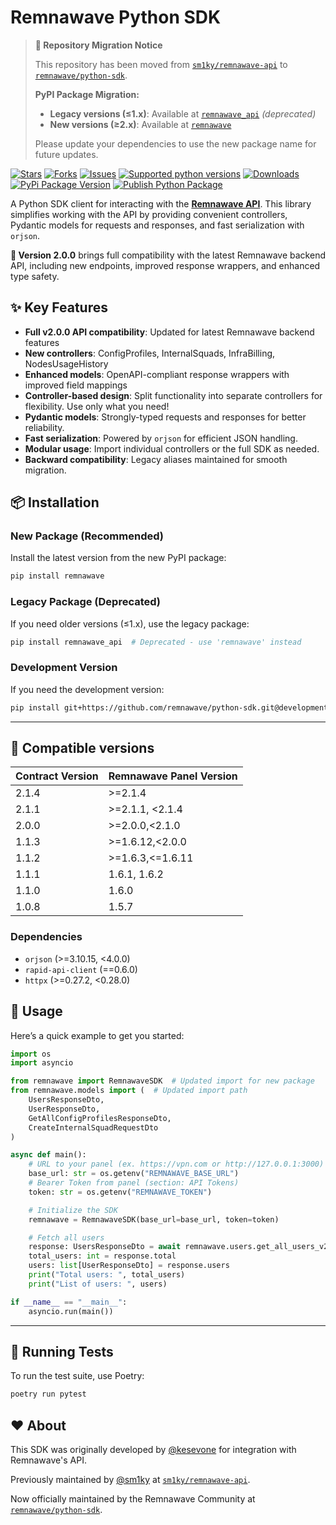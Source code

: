 # Remnawave Python SDK

> **📢 Repository Migration Notice**
> 
> This repository has been moved from [`sm1ky/remnawave-api`](https://github.com/sm1ky/remnawave-api) to [`remnawave/python-sdk`](https://github.com/remnawave/python-sdk).
> 
> **PyPI Package Migration:**
> - **Legacy versions (≤1.x)**: Available at [`remnawave_api`](https://pypi.org/project/remnawave_api/) *(deprecated)*
> - **New versions (≥2.x)**: Available at [`remnawave`](https://pypi.org/project/remnawave/)
> 
> Please update your dependencies to use the new package name for future updates.

[![Stars](https://img.shields.io/github/stars/remnawave/python-sdk.svg?style=social)](https://github.com/remnawave/python-sdk/stargazers)
[![Forks](https://img.shields.io/github/forks/remnawave/python-sdk.svg?style=social)](https://github.com/remnawave/python-sdk/network/members)
[![Issues](https://img.shields.io/github/issues/remnawave/python-sdk.svg)](https://github.com/remnawave/python-sdk/issues)
[![Supported python versions](https://img.shields.io/pypi/pyversions/remnawave.svg)](https://pypi.python.org/pypi/remnawave)
[![Downloads](https://img.shields.io/pypi/dm/remnawave.svg)](https://pypi.python.org/pypi/remnawave)
[![PyPi Package Version](https://img.shields.io/pypi/v/remnawave)](https://pypi.python.org/pypi/remnawave)
[![Publish Python Package](https://github.com/remnawave/python-sdk/actions/workflows/upload.yml/badge.svg?branch=production)](https://github.com/remnawave/python-sdk/actions/workflows/upload.yml)

A Python SDK client for interacting with the **[Remnawave API](https://remna.st)**.
This library simplifies working with the API by providing convenient controllers, Pydantic models for requests and responses, and fast serialization with `orjson`. 

**🎉 Version 2.0.0** brings full compatibility with the latest Remnawave backend API, including new endpoints, improved response wrappers, and enhanced type safety.

## ✨ Key Features

- **Full v2.0.0 API compatibility**: Updated for latest Remnawave backend features
- **New controllers**: ConfigProfiles, InternalSquads, InfraBilling, NodesUsageHistory
- **Enhanced models**: OpenAPI-compliant response wrappers with improved field mappings
- **Controller-based design**: Split functionality into separate controllers for flexibility. Use only what you need!
- **Pydantic models**: Strongly-typed requests and responses for better reliability.
- **Fast serialization**: Powered by `orjson` for efficient JSON handling.
- **Modular usage**: Import individual controllers or the full SDK as needed.
- **Backward compatibility**: Legacy aliases maintained for smooth migration.

## 📦 Installation

### New Package (Recommended)
Install the latest version from the new PyPI package:

```bash
pip install remnawave
```

### Legacy Package (Deprecated)
If you need older versions (≤1.x), use the legacy package:

```bash
pip install remnawave_api  # Deprecated - use 'remnawave' instead
```

### Development Version
If you need the development version:

```bash
pip install git+https://github.com/remnawave/python-sdk.git@development
```

---

## 🫥 Compatible versions

| Contract Version | Remnawave Panel Version |
| ---------------- | ----------------------- |
| 2.1.4            | >=2.1.4                 |
| 2.1.1            | >=2.1.1, <2.1.4         |
| 2.0.0            | >=2.0.0,<2.1.0          |
| 1.1.3            | >=1.6.12,<2.0.0         |
| 1.1.2            | >=1.6.3,<=1.6.11        |
| 1.1.1            | 1.6.1, 1.6.2            |
| 1.1.0            | 1.6.0                   |
| 1.0.8            | 1.5.7                   |

### Dependencies
- `orjson` (>=3.10.15, <4.0.0)
- `rapid-api-client` (==0.6.0)
- `httpx` (>=0.27.2, <0.28.0)

## 🚀 Usage

Here’s a quick example to get you started:

```python
import os
import asyncio

from remnawave import RemnawaveSDK  # Updated import for new package
from remnawave.models import (  # Updated import path
    UsersResponseDto, 
    UserResponseDto,
    GetAllConfigProfilesResponseDto,
    CreateInternalSquadRequestDto
)

async def main():
    # URL to your panel (ex. https://vpn.com or http://127.0.0.1:3000)
    base_url: str = os.getenv("REMNAWAVE_BASE_URL")
    # Bearer Token from panel (section: API Tokens) 
    token: str = os.getenv("REMNAWAVE_TOKEN")

    # Initialize the SDK
    remnawave = RemnawaveSDK(base_url=base_url, token=token)

    # Fetch all users
    response: UsersResponseDto = await remnawave.users.get_all_users_v2()
    total_users: int = response.total
    users: list[UserResponseDto] = response.users
    print("Total users: ", total_users)
    print("List of users: ", users)

if __name__ == "__main__":
    asyncio.run(main())
```

---

## 🧪 Running Tests

To run the test suite, use Poetry:

```bash
poetry run pytest
```

## ❤️ About

This SDK was originally developed by [@kesevone](https://github.com/kesevone) for integration with Remnawave's API.

Previously maintained by [@sm1ky](https://github.com/sm1ky) at [`sm1ky/remnawave-api`](https://github.com/sm1ky/remnawave-api).

Now officially maintained by the Remnawave Community at [`remnawave/python-sdk`](https://github.com/remnawave/python-sdk).
